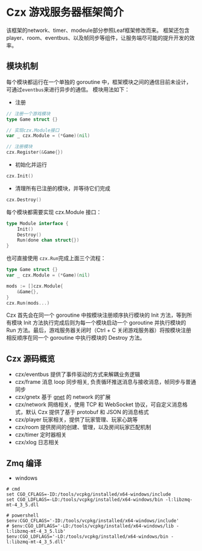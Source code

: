 Czx 游戏服务器框架简介
==================

该框架的network、timer、modeule部分参照Leaf框架修改而来。
框架还包含player、room、eventbus、以及帧同步等组件，让服务端尽可能的提升开发的效率。

模块机制
---------------
每个模块都运行在一个单独的 goroutine 中，框架模块之间的通信目前未设计，可通过`eventbus`来进行异步的通信。
模块用法如下：
- 注册
```go
// 注册一个游戏模块
type Game struct {}

// 实现czx.Module接口
var _ czx.Module = (*Game)(nil)

// 注册模块
czx.Register(&Game{})
```

- 初始化并运行
```go
czx.Init()
```

- 清理所有已注册的模块，并等待它们完成
```go
czx.Destroy()
```

每个模块都需要实现 czx.Module 接口：
```go
type Module interface {
	Init()
	Destroy()
	Run(done chan struct{})
}
```

也可直接使用 `czx.Run`完成上面三个流程：
```go
type Game struct {}
var _ czx.Module = (*Game)(nil)

mods := []czx.Module{
    &Game{},
}
czx.Run(mods...)
```

Czx 首先会在同一个 goroutine 中按模块注册顺序执行模块的 Init 方法，等到所有模块 Init 方法执行完成后则为每一个模块启动一个 goroutine 并执行模块的 Run 方法。最后，游戏服务器关闭时（Ctrl + C 关闭游戏服务器）将按模块注册相反顺序在同一个 goroutine 中执行模块的 Destroy 方法。

Czx 源码概览
---------------
- czx/eventbus 提供了事件驱动的方式来解耦业务逻辑
- czx/frame 消息 loop 同步相关, 负责循环推送消息与接收消息，帧同步与普通同步
- czx/gnetx 基于 [gnet](https://github.com/panjf2000/gnet) 的 network 的扩展
- czx/network 网络相关，使用 TCP 和 WebSocket 协议，可自定义消息格式，默认 Czx 提供了基于 protobuf 和 JSON 的消息格式
- czx/player 玩家相关，提供了玩家管理、玩家心跳等
- czx/room 提供房间的创建、管理，以及房间玩家匹配机制
- czx/timer 定时器相关
- czx/xlog 日志相关

Zmq 编译
---------------
- windows
```shell
# cmd
set CGO_CFLAGS=-ID:/tools/vcpkg/installed/x64-windows/include
set CGO_LDFLAGS=-LD:/tools/vcpkg/installed/x64-windows/bin -l:libzmq-mt-4_3_5.dll

# powershell
$env:CGO_CFLAGS='-ID:/tools/vcpkg/installed/x64-windows/include'
# $env:CGO_LDFLAGS='-LD:/tools/vcpkg/installed/x64-windows/lib -l:libzmq-mt-4_3_5.lib'
$env:CGO_LDFLAGS='-LD:/tools/vcpkg/installed/x64-windows/bin -l:libzmq-mt-4_3_5.dll'
```